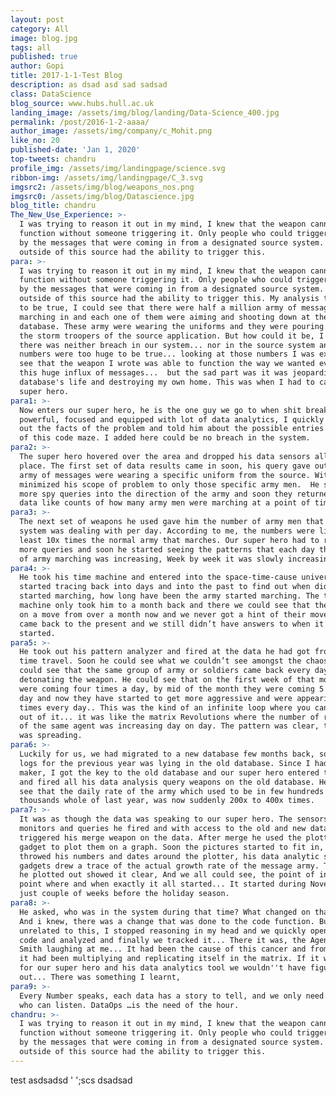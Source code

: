 ```yaml
---
layout: post
category: All
image: blog.jpg
tags: all
published: true
author: Gopi
title: 2017-1-1-Test Blog
description: as dsad asd sad sadsad
class: DataScience
blog_source: www.hubs.hull.ac.uk
landing_image: /assets/img/blog/landing/Data-Science_400.jpg
permalink: /post/2016-1-2-aaaa/
author_image: /assets/img/company/c_Mohit.png
like_no: 20
published-date: 'Jan 1, 2020'
top-tweets: chandru
profile_img: /assets/img/landingpage/science.svg
ribbon-img: /assets/img/landingpage/C_3.svg
imgsrc2: /assets/img/blog/weapons_nos.png
imgsrc0: /assets/img/blog/Datascience.jpg
blog_title: chandru
The_New_Use_Experience: >-
  I was trying to reason it out in my mind, I knew that the weapon cannot
  function without someone triggering it. Only people who could trigger this was
  by the messages that were coming in from a designated source system. No one
  outside of this source had the ability to trigger this.
para: >-
  I was trying to reason it out in my mind, I knew that the weapon cannot
  function without someone triggering it. Only people who could trigger this was
  by the messages that were coming in from a designated source system. No one
  outside of this source had the ability to trigger this. My analysis turned out
  to be true, I could see that there were half a million army of messages
  marching in and each one of them were aiming and shooting down at the target
  database. These army were wearing the uniforms and they were pouring in like
  the storm troopers of the source application. But how could it be, I knew
  there was neither breach in our system... nor in the source system and the
  numbers were too huge to be true... looking at those numbers I was excited to
  see that the weapon I wrote was able to function the way we wanted even in
  this huge influx of messages...  but the sad part was it was jeopardizing the
  database's life and destroying my own home. This was when I had to call our
  super hero.
para1: >-
  Now enters our super hero, he is the one guy we go to when shit breaks. He is
  powerful, focused and equipped with lot of data analytics, I quickly blurted
  out the facts of the problem and told him about the possible entries & exits
  of this code maze. I added here could be no breach in the system.
para2: >-
  The super hero hovered over the area and dropped his data sensors all over the
  place. The first set of data results came in soon, his query gave out that the
  army of messages were wearing a specific uniform from the source. With this he
  minimized his scope of problem to only those specific army men.  He shot some
  more spy queries into the direction of the army and soon they returned with
  data like counts of how many army men were marching at a point of time.
para3: >-
  The next set of weapons he used gave him the number of army men that the
  system was dealing with per day. According to me, the numbers were like at
  least 10x times the normal army that marches. Our super hero had to run couple
  more queries and soon he started seeing the patterns that each day the number
  of army marching was increasing, Week by week it was slowly increasing.
para4: >-
  He took his time machine and entered into the space-time-cause universe and
  started tracing back into days and into the past to find out when did the army
  started marching, how long have been the army started marching. The time
  machine only took him to a month back and there we could see that the army was
  on a move from over a month now and we never got a hint of their movements. He
  came back to the present and we still didn’t have answers to when it all
  started.
para5: >-
  He took out his pattern analyzer and fired at the data he had got from his
  time travel. Soon he could see what we couldn’t see amongst the chaos. He
  could see that the same group of army or soldiers came back every day and were
  detonating the weapon. He could see that on the first week of that month they
  were coming four times a day, by mid of the month they were coming 5 times a
  day and now they have started to get more aggressive and were appearing 6 -7
  times every day.. This was the kind of an infinite loop where you cannot get
  out of it... it was like the matrix Revolutions where the number of replicas
  of the same agent was increasing day on day. The pattern was clear, the cancer
  was spreading.
para6: >-
  Luckily for us, we had migrated to a new database few months back, so the data
  logs for the previous year was lying in the old database. Since I had the key
  maker, I got the key to the old database and our super hero entered the door
  and fired all his data analysis query weapons on the old database. He could
  see that the daily rate of the army which used to be in few hundreds or
  thousands whole of last year, was now suddenly 200x to 400x times.
para7: >-
  It was as though the data was speaking to our super hero. The sensors,
  monitors and queries he fired and with access to the old and new data, he
  triggered his merge weapon on the data. After merge he used the plotting
  gadget to plot them on a graph. Soon the pictures started to fit in, he
  throwed his numbers and dates around the plotter, his data analytic suite of
  gadgets drew a trace of the actual growth rate of the message army. The graph
  he plotted out showed it clear, And we all could see, the point of influx, the
  point where and when exactly it all started... It started during November,
  just couple of weeks before the holiday season.
para8: >-
  He asked, who was in the system during that time? What changed on that date?
  And i knew, there was a change that was done to the code function. But it was
  unrelated to this, I stopped reasoning in my head and we quickly opened up the
  code and analyzed and finally we tracked it... There it was, the Agent Mr.
  Smith laughing at me... It had been the cause of this cancer and from that day
  it had been multiplying and replicating itself in the matrix. If it was not
  for our super hero and his data analytics tool we wouldn''t have figured this
  out... There was something I learnt,
para9: >-
  Every Number speaks, each data has a story to tell, and we only need someone
  who can listen. DataOps …is the need of the hour.
chandru: >-
  I was trying to reason it out in my mind, I knew that the weapon cannot
  function without someone triggering it. Only people who could trigger this was
  by the messages that were coming in from a designated source system. No one
  outside of this source had the ability to trigger this.
---
```

test asdsadsd '
';scs dsadsad
